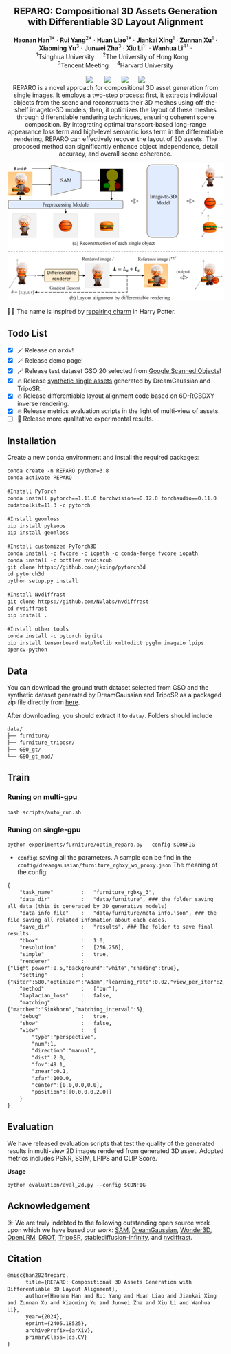 <p align="center">

  <h2 align="center">REPARO: Compositional 3D Assets Generation with Differentiable 3D Layout Alignment </h2>
  <p align="center">
    <strong>Haonan Han</strong></a><sup>1*</sup>
    · 
    <strong>Rui Yang</strong></a><sup>2*</sup>
    · 
    <strong>Huan Liao</strong></a><sup>1*</sup>
    ·
    <strong>Jiankai Xing</strong></a><sup>1</sup>
    ·
    <strong>Zunnan Xu</strong></a><sup>1</sup>
    ·
    <br>
    <strong>Xiaoming Yu</strong></a><sup>3</sup>
    ·
    <strong>Junwei Zha</strong></a><sup>3</sup>
    ·
    <strong>Xiu Li</strong></a><sup>1†</sup>
    ·
    <strong>Wanhua Li</strong></a><sup>4†</sup>
    ·
    <br>
    <sup>1</sup>Tsinghua University  &nbsp;&nbsp;&nbsp; <sup>2</sup>The University of Hong Kong &nbsp;&nbsp;&nbsp;
    <br>
    <sup>3</sup>Tencent Meeting &nbsp;&nbsp;&nbsp; <sup>4</sup>Harvard University
    <br>
    </br>
        <a href="https://arxiv.org/pdf/2405.18525"><img src="https://img.shields.io/badge/ArXiv-2405.18525-brightgreen"></a> &nbsp; &nbsp;  &nbsp;
<a href="https://reparo2024.github.io/"><img src="https://img.shields.io/badge/Demo-REPARO-purple"></a>&nbsp; &nbsp;  &nbsp;
<a href="https://cloud.tsinghua.edu.cn/f/f26dbb5ba50d4e12b5d9/?dl=1"><img src="https://img.shields.io/badge/Dataset-GSO_20-blue"></a>&nbsp; &nbsp;  &nbsp;
<a href="https://cloud.tsinghua.edu.cn/f/75385ce44766451fba89/?dl=1"><img src="https://img.shields.io/badge/Dataset-Synthetic-orange"></a>
    </br>
    REPARO is a novel approach for compositional 3D asset generation from
    single images. It employs a two-step process: first, it extracts individual
    objects from the scene and reconstructs their 3D meshes using off-the-shelf imageto-3D models; then, it optimizes the layout of these meshes through differentiable
    rendering techniques, ensuring coherent scene composition. By integrating optimal
    transport-based long-range appearance loss term and high-level semantic loss term
    in the differentiable rendering, REPARO can effectively recover the layout of 3D
    assets. The proposed method can significantly enhance object independence, detail
    accuracy, and overall scene coherence. 

![Example Image](assets/pipeline.jpg)
  </p>
    </p>
<!-- <div align="center"> -->

🧙‍♀️ The name is inspired by [repairing charm](https://harrypotter.fandom.com/zh/wiki/%E4%BF%AE%E5%A4%8D%E5%92%92?variant=zh) in Harry Potter.

## Todo List
- [x] 🪄 Release on arxiv!
- [x] 🪄 Release demo page!
- [x] 🪄 Release test dataset GSO 20 selected from [Google Scanned Objects](https://app.gazebosim.org/GoogleResearch/fuel/collections/Scanned%20Objects%20by%20Google%20Research)!
- [x] 🔥 Release [synthetic single assets](https://cloud.tsinghua.edu.cn/f/75385ce44766451fba89/?dl=1) generated by DreamGaussian and TripoSR.
- [x] 🔥 Release differentiable layout alignment code based on 6D-RGBDXY inverse rendering.
- [x] 🔥 Release metrics evaluation scripts in the light of multi-view of assets.
- [ ] 🦄 Release more qualitative experimental results.

## Installation
Create a new conda environment and install the required packages:
```
conda create -n REPARO python=3.8
conda activate REPARO

#Install PyTorch
conda install pytorch==1.11.0 torchvision==0.12.0 torchaudio==0.11.0 cudatoolkit=11.3 -c pytorch

#Install geomloss 
pip install pykeops
pip install geomloss

#Install customized PyTorch3D
conda install -c fvcore -c iopath -c conda-forge fvcore iopath
conda install -c bottler nvidiacub
git clone https://github.com/jkxing/pytorch3d
cd pytorch3d
python setup.py install

#Install Nvdiffrast
git clone https://github.com/NVlabs/nvdiffrast
cd nvdiffrast
pip install .

#Install other tools
conda install -c pytorch ignite 
pip install tensorboard matplotlib xmltodict pyglm imageio lpips opencv-python
```

## Data
You can download the ground truth dataset selected from GSO and the synthetic dataset generated by DreamGaussian and TripoSR as a packaged zip file directly from [here](https://cloud.tsinghua.edu.cn/f/75385ce44766451fba89/?dl=1). 

After downloading, you should extract it to `data/`. Folders should include
```
data/
├── furniture/
├── furniture_triposr/
├── GSO_gt/
└── GSO_gt_mod/
```

## Train
### Runing on multi-gpu
```
bash scripts/auto_run.sh
```
### Runing on single-gpu
```
python experiments/furniture/optim_reparo.py --config $CONFIG
```
* `config`: saving all the parameters. A sample can be find in the `config/dreamgaussian/furniture_rgbxy_wo_proxy.json`
The meaning of the config:
```
{
    "task_name"         :   "furniture_rgbxy_3",
    "data_dir"          :   "data/furniture", ### the folder saving all data (this is generated by 3D generative models)
    "data_info_file"    :   "data/furniture/meta_info.json", ### the file saving all related infomation about each cases.
    "save_dir"          :   "results", ### The folder to save final results.
    "bbox"              :   1.0,
    "resolution"        :   [256,256],
    "simple"            :   true,
    "renderer"          :   {"light_power":0.5,"background":"white","shading":true},
    "setting"           :   {"Niter":500,"optimizer":"Adam","learning_rate":0.02,"view_per_iter":2,"decay":0.999},
    "method"            :   ["our"],
    "laplacian_loss"    :   false,
    "matching"          :   {"matcher":"Sinkhorn","matching_interval":5},
    "debug"             :   true,
    "show"              :   false,
    "view"              :   {
        "type":"perspective",
        "num":1,
        "direction":"manual", 
        "dist":2.0, 
        "fov":49.1,
        "znear":0.1,
        "zfar":100.0,
        "center":[0.0,0.0,0.0],
        "position":[[0.0,0.0,2.0]]
    }
}
```

## Evaluation
We have released evaluation scripts that test the quality of the generated results in multi-view 2D images rendered from generated 3D asset. Adopted metrics includes PSNR, SSIM, LPIPS and CLIP Score.

**Usage**
```
python evaluation/eval_2d.py --config $CONFIG
```

## Acknowledgement
☀️ We are truly indebted to the following outstanding open source work upon which we have based our work: [SAM](https://github.com/facebookresearch/segment-anything), [DreamGaussian](https://github.com/dreamgaussian/dreamgaussian), [Wonder3D](https://github.com/xxlong0/Wonder3D), [OpenLRM](https://github.com/3DTopia/OpenLRM), [DROT](https://github.com/jkxing/DROT), [TripoSR](https://github.com/VAST-AI-Research/TripoSR), [stablediffusion-infinity](https://github.com/lkwq007/stablediffusion-infinity), and [nvdiffrast](https://github.com/NVlabs/nvdiffrast).

## Citation

```
@misc{han2024reparo,
      title={REPARO: Compositional 3D Assets Generation with Differentiable 3D Layout Alignment}, 
      author={Haonan Han and Rui Yang and Huan Liao and Jiankai Xing and Zunnan Xu and Xiaoming Yu and Junwei Zha and Xiu Li and Wanhua Li},
      year={2024},
      eprint={2405.18525},
      archivePrefix={arXiv},
      primaryClass={cs.CV}
}

```
